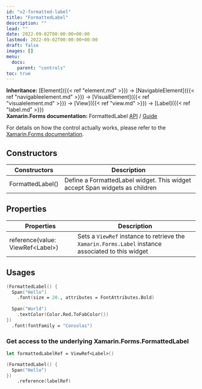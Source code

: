 ```yaml
---
id: "v2-formatted-label"
title: "FormattedLabel"
description: ""
lead: ""
date: 2022-09-02T00:00:00+00:00
lastmod: 2022-09-02T00:00:00+00:00
draft: false
images: []
menu:
  docs:
    parent: "controls"
toc: true
---
```


**Inheritance:** [Element]({{< ref "element.md" >}}) -> [NavigableElement]({{< ref "navigableelement.md" >}}) -> [VisualElement]({{< ref "visualelement.md" >}}) -> [View]({{< ref "view.md" >}}) -> [Label]({{< ref "label.md" >}})  
**Xamarin.Forms documentation:** FormattedLabel [API](//TODO) / [Guide](//TODO)

For details on how the control actually works, please refer to the [Xamarin.Forms documentation](//TODO).

## Constructors
| Constructors | Description |
|--|--|
| FormattedLabel() | Define a FormattedLabel widget. This widget accept Span widgets as children |

## Properties
| Properties | Description |
|--|--|
| reference(value: ViewRef&lt;Label&gt;) | Sets a `ViewRef` instance to retrieve the `Xamarin.Forms.Label` instance associated to this widget |

## Usages

```fs
(FormattedLabel() {
  Span("Hello")
    .font(size = 20., attributes = FontAttributes.Bold)
    
  Span("World")
    .textColor(Color.Red.ToFabColor())
})
  .font(fontFamily = "Consolas")
```

### Get access to the underlying Xamarin.Forms.FormattedLabel

```fs
let formattedLabelRef = ViewRef<Label>()

(FormattedLabel() {
  Span("Hello")
})
    .reference(labelRef)
```
